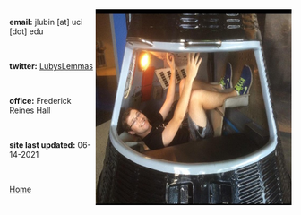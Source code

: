 
<img align="right" src= "./jackpic2.jpg" width="350" height="350">

<strong>email:</strong> jlubin [at] uci [dot] edu

<br>

<strong>twitter:</strong> [LubysLemmas](https://twitter.com/LubysLemmas)

<br>


<strong>office:</strong> Frederick Reines Hall

<br>

<strong>site last updated:</strong> 06-14-2021

<br>

[Home](./)
